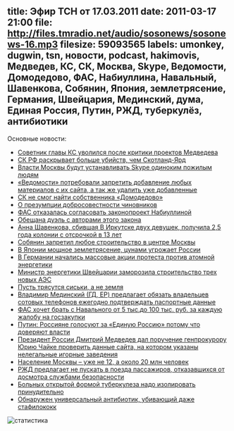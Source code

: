 title: Эфир ТСН от 17.03.2011
date: 2011-03-17 21:00
file: http://files.tmradio.net/audio/sosonews/sosonews-16.mp3
filesize: 59093565
labels: umonkey, dugwin, tsn, новости, podcast, hakimovis, Медведев, КС, СК, Москва, Skype, Ведомости, Домодедово, ФАС, Набиуллина, Навальный, Шавенкова, Собянин, Япония, землетрясение, Германия, Швейцария, Мединский, дума, Единая Россия, Путин, РЖД, туберкулёз, антибиотики
---

Основные новости:

<ul>
<li><a href="http://txt.newsru.com/russia/15mar2011/ov4inskii.html#2">Советник главы КС уволился после критики проектов Медведева</a></li>
<li><a href="http://www.rosbalt.ru/main/2011/03/16/829044.html">СК РФ раскрывает больше убийств, чем Скотланд-Ярд</a></li>
<li><a href="http://www.rian.ru/moscow/20110316/354464748.html">Власти Москвы будут устанавливать Skype одиноким пожилым людям</a></li>
<li><a href="http://news2.ru/story/299713/">«Ведомости» потребовали запретить добавление любых материалов с их сайта, а так же удалить уже добавленные</a></li>
<li><a href="http://vz.ru/news/2011/3/16/476076.html">СК не смог найти собственника «Домодедово»</a></li>
<li><a href="http://navalny.livejournal.com/565626.html">О презумпции добросовестности чиновников</a></li>
<li><a href="http://www.gazeta.ru/financial/2011/03/15/3555745.shtml">ФАС отказалась согласовать законопроект Набиуллиной</a></li>
<li><a href="http://txt.newsru.com/russia/16mar2011/naval_vshe.html">Обещана дуэль с авторами этого закона</a></li>
<li><a href="http://newsru.com/russia/11mar2011/shavenkova.html">Анна Шавенкова, сбившая В Иркутске двух девушек, получила 2,5 года колонии с отсрочкой в 13 лет</a></li>
<li><a href="http://top.rbc.ru/politics/11/03/2011/557468.shtml?print">Собянин запретил любое строительство в центре Москвы</a></li>
<li><a href="http://www.gazeta.ru/news/lenta/2011/03/11/n_1740481.shtml">В Японии мощное землетрясение, цунами угрожает России</a></li>
<li><a href="http://echo.msk.ru/news/756935-echo.html">В Германии начались массовые акции протеста против атомной энергетики</a></li>
<li><a href="http://www.swissinfo.ch/eng/swiss_news/Swiss_suspend_nuclear_plant_process.html?theView=print&view=popup&cid=29718696">Министр энергетики Швейцарии заморозила строительство трех новых АЭС</a></li>
<li><a href="http://www.mignews.com/news/photo/world/140311_163512_63368.html">Пусть трясутся сиськи, а не земля</a></li>
<li><a href="http://www.gzt.ru/print/351734.html">Владимир Мединский (ГД, ЕР) предлагает обязать владельцев сотовых телефонов ежегодно подтверждать паспортные данные</a></li>
<li><a href="http://www.marker.ru/news/3932">ФАС хочет брать с Навального от 5 тыс.до 100 тыс. руб. за каждую жалобу на госзакупки</a></li>
<li><a href="http://lenta.ru/news/2011/03/14/putin/">Путин: Россияне голосуют за «Единую Россию» потому что доверяют власти</a></li>
<li><a href="http://vz.ru/news/2011/3/14/475547.html">Президент России Дмитрий Медведев дал поручение генпрокурору Юрию Чайке проверить данные сайта, на котором указаны нелегальные игорные заведения</a></li>
<li><a href="http://www.nr2.ru/moskow/323710.html">Население Москвы – уже не 12, а около 20 млн человек</a></li>
<li><a href="http://gazeta.ru/news/lenta/2011/03/10/n_1739449.shtml">РЖД предлагает не пускать в поезда пассажиров, отказавшихся от досмотра службами безопасности</a></li>
<li><a href="http://www.mk.ru/social/interview/2011/03/16/573123-nachalnik-chahotki-.html">Больных открытой формой туберкулеза надо изолировать принудительно</a></li>
<li><a href="http://medicine.newsru.com/article/25feb2011/kedry">Обнаружен универсальный антибиотик, убивающий даже стафилококк</a></li>
</ul>

![статистика](http://files.tmradio.net/audio/sosonews/sosonews-16.png)
